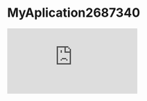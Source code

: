 # MyAplication2687340

![imagen](https://github.com/Fjhoan/MyAplication2687340/edit/master/README.md)
